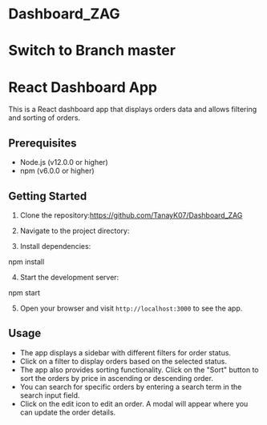 # Dashboard_ZAG 
# Switch to Branch master 
# React Dashboard App

This is a React dashboard app that displays orders data and allows filtering and sorting of orders.

## Prerequisites

- Node.js (v12.0.0 or higher)
- npm (v6.0.0 or higher)

## Getting Started

1. Clone the repository:https://github.com/TanayK07/Dashboard_ZAG
2. Navigate to the project directory:

3. Install dependencies:

npm install



4. Start the development server:

npm start

5. Open your browser and visit `http://localhost:3000` to see the app.

## Usage

- The app displays a sidebar with different filters for order status.
- Click on a filter to display orders based on the selected status.
- The app also provides sorting functionality. Click on the "Sort" button to sort the orders by price in ascending or descending order.
- You can search for specific orders by entering a search term in the search input field.
- Click on the edit icon to edit an order. A modal will appear where you can update the order details.



